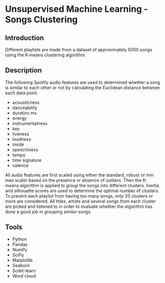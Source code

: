 # Unsupervised Machine Learning - Songs Clustering

## Introduction
Different playlists are made from a dataset of approximately 5000 songs using the K-means clustering algorithm.

## Description
The following Spotify audio features are used to determined whether a song is similar to each other or not by calculating the Euclidean distance between each data point.

- acousticness
- danceability
- duration ms
- energy
- instrumentalness
- key
- liveness
- loudness
- mode
- speechiness
- tempo
- time signature
- valence

All audio features are first scaled using either the standard, robust or min max scaler based on the presence or absence of outliers. Then the K-means algorithm is applied to group the songs into different clusters. Inertia and silhouette scores are used to determine the optimal number of clusters. To prevent each playlist from having too many songs, only 20 clusters or more are considered. All titles, artists and several songs from each cluster are picked and listened to in order to evaluate whether the algorithm has done a good job in grouping similar songs.

## Tools
- Python
- Pandas
- NumPy
- SciPy
- Matplotlib
- Seaborn
- Scikit-learn
- Word cloud

